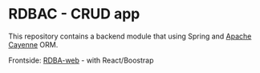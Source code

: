 # RDBAC - CRUD app
 
This repository contains a backend module that using Spring and <a href="https://cayenne.apache.org/">Apache Cayenne</a> ORM.

Frontside:
<a href="https://github.com/ykazlovich/RDBA-web">RDBA-web</a> - with React/Boostrap
